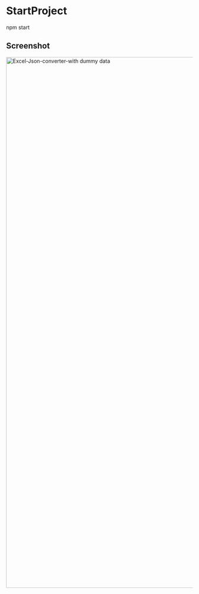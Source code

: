 # StartProject

npm start

## Screenshot

<img width="1434" alt="Excel-Json-converter-with dummy data" src="https://user-images.githubusercontent.com/18099057/107864063-f39e9100-6e26-11eb-9af1-e4f1c6a2947e.png">


